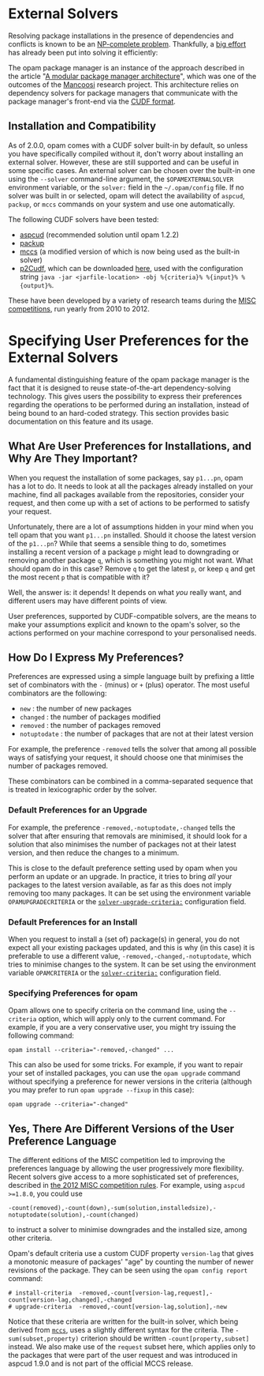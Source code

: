 # External Solvers

Resolving package installations in the presence of dependencies and conflicts is
known to be an
[NP-complete problem](https://hal.archives-ouvertes.fr/file/index/docid/149566/filename/ase.pdf).
Thankfully, a [big effort](http://www.mancoosi.org/) has already been put into
solving it efficiently:

The opam package manager is an instance of the approach described in the article "[A modular package manager architecture](http://dl.acm.org/citation.cfm?id=2401012)", which was one of the outcomes of the [Mancoosi](http://www.mancoosi.org) research project. This architecture relies on dependency solvers for package managers that communicate with the package manager's front-end via the [CUDF format](http://www.mancoosi.org/cudf/).

## Installation and Compatibility

As of 2.0.0, opam comes with a CUDF solver built-in by default, so unless you
have specifically compiled without it, don't worry about
installing an external solver. However, these are still supported and can be
useful in some specific cases. An external solver can be chosen over the
built-in one using the `--solver` command-line argument, the
`$OPAMEXTERNALSOLVER` environment variable, or the `solver:` field in the
`~/.opam/config` file. If no solver was built in or selected, opam will detect
the availability of `aspcud`, `packup`, or `mccs` commands on your system and use
one automatically.

The following CUDF solvers have been tested:

- [aspcud](http://www.cs.uni-potsdam.de/wv/aspcud/) (recommended solution until opam 1.2.2)
- [packup](http://sat.inesc-id.pt/~mikolas/sw/packup/)
- [mccs](http://www.i3s.unice.fr/~cpjm/misc/mccs.html) (a modified version of which is now being used as the built-in solver)
- [p2Cudf](https://wiki.eclipse.org/Equinox/p2/CUDFResolver), which can be
  downloaded
  [here](http://eclipse.org/equinox/p2/p2CUDF/org.eclipse.equinox.p2.cudf-1.14.jar),
  used with the configuration string `java -jar <jarfile-location> -obj
  %{criteria}% %{input}% %{output}%`.

These have been developed by a variety of research teams during the
[MISC competitions](http://www.mancoosi.org/misc/), run yearly from 2010 to 2012.

# Specifying User Preferences for the External Solvers

A fundamental distinguishing feature of the opam package manager is the fact that it is designed to reuse state-of-the-art dependency-solving technology. This gives users the possibility to express their preferences regarding the operations to be performed during an installation, instead of being bound to an hard-coded strategy.
This section provides basic documentation on this feature and its usage.

## What Are User Preferences for Installations, and Why Are They Important?
When you request the installation of some packages, say `p1...pn`, opam has a lot to do. It needs to look at all the packages already installed on your machine, find all packages available from the repositories, consider your request, and then come up with a set of actions to be performed to satisfy your request.

Unfortunately, there are a lot of assumptions hidden in your mind when you tell opam that you want `p1...pn` installed. Should it choose the latest version of the `p1...pn`? While that seems a sensible thing to do, sometimes installing a recent version of a package `p` might lead to downgrading or removing another package `q`, which is something you might not want. What should opam do in this case? Remove `q` to get the latest `p`, or keep `q` and get the most recent `p` that is compatible with it?

Well, the answer is: it depends! It depends on what _you_ really want, and different users may have different points of view.

User preferences, supported by CUDF-compatible solvers, are the means to make your assumptions explicit and known to the opam's solver, so the actions performed on your machine correspond to your personalised needs.

## How Do I Express My Preferences?

Preferences are expressed using a simple language built by prefixing a little set of combinators with the `-` (minus) or `+` (plus) operator. The most useful combinators are the following:

* `new`  : the number of new packages
* `changed` : the number of packages modified
* `removed` : the number of packages removed
* `notuptodate` : the number of packages that are not at their latest version

For example, the preference `-removed` tells the solver that among all possible ways of satisfying your request, it should choose one that minimises the number of packages removed.

These combinators can be combined in a comma-separated sequence that is treated in lexicographic order by the solver.

### Default Preferences for an Upgrade
For example, the preference `-removed,-notuptodate,-changed` tells the solver that after ensuring that removals are minimised, it should look for a solution that also minimises the number of packages not at their latest version, and then reduce the changes to a minimum.

This is close to the default preference setting used by opam when you perform an update or an upgrade. In practice, it tries to bring _all_ your packages to the latest version available, as far as this does not imply removing too many packages. It can be set using the environment variable `OPAMUPGRADECRITERIA` or the [`solver-upgrade-criteria:`](Manual.html#configfield-solver-upgrade-criteria) configuration field.

### Default Preferences for an Install
When you request to install a (set of) package(s) in general, you do not expect all your existing packages updated, and this is why (in this case) it is preferable to use a different value, `-removed,-changed,-notuptodate`, which tries to minimise changes to the system. It can be set using the environment variable `OPAMCRITERIA` or the [`solver-criteria:`](Manual.html#configfield-solver-criteria) configuration field.

### Specifying Preferences for opam

Opam allows one to specify criteria on the command line, using the `--criteria` option, which will apply only to the current command.
For example, if you are a very conservative user, you might try issuing the following command:
```
opam install --criteria="-removed,-changed" ...
```

This can also be used for some tricks. For example, if you want to repair your set of installed packages, you can use the `opam upgrade` command without specifying a preference for newer versions in the criteria (although you may prefer to run `opam upgrade --fixup` in this case):
```
opam upgrade --criteria="-changed"
```

## Yes, There Are Different Versions of the User Preference Language

The different editions of the MISC competition led to improving the preferences language by allowing the user progressively more flexibility. Recent solvers give access to a more sophisticated set of preferences, described in [the 2012 MISC competition rules](http://www.mancoosi.org/misc-2012/criteria/). 
For example, using `aspcud >=1.8.0`, you could use

 `-count(removed),-count(down),-sum(solution,installedsize),-notuptodate(solution),-count(changed)`

to instruct a solver to minimise downgrades and the installed size, among other criteria.

Opam's default criteria use a custom CUDF property `version-lag` that
gives a monotonic measure of packages' "age" by counting the number of
newer revisions of the package. They can be seen using the `opam config report`
command:

```
# install-criteria  -removed,-count[version-lag,request],-count[version-lag,changed],-changed
# upgrade-criteria  -removed,-count[version-lag,solution],-new
```

Notice that these criteria are written for the built-in solver, which being
derived from [`mccs`](https://github.com/AltGr/ocaml-mccs), uses a slightly
different syntax for the criteria. The `-sum(subset,property)` criterion should
be written `-count[property,subset]` instead. We also make use of the `request`
subset here, which applies only to the packages that were part of the user
request and was introduced in aspcud 1.9.0 and is not part of the official MCCS
release.
